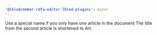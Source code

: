 ```yaml
---
'@lblod/ember-rdfa-editor-lblod-plugins': minor
---
```


Use a special name if you only have one article in the document
The title from the second article is shortened to Art.

